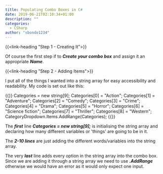 ```yaml
---
title: Populating Combo Boxes in C#
date: 2019-06-21T02:10:34+01:00
description: ""
categories:
  - CSharp
author: "sbondo1234"
---
```


{{<link-heading "Step 1 - Creating It">}}

Of course the first step if to ***Create your combo box*** and assign it an appropriate ***Name***.

{{<link-heading "Step 2 - Adding Items">}}

I put all of the things I wanted into a string array for easy accessibility and readability. My code is set out like this:

{{<highlight cs>}}
Categories = new string[9];
Categories[0] = "Action";
Categories[1] = "Adventure";
Categories[2] = "Comedy";
Categories[3] = "Crime";
Categories[4] = "Drama";
Categories[5] = "Horror";
Categories[6] = "Science fiction";
Categories[7] = "Thriller";
Categories[8] = "Western";
CategoryDropdown.Items.AddRange(Categories);
{{</highlight>}}

The ***first*** line ***Categories = new string[9];*** is initialising the string array and declaring how many different variables or 'things' are going to be in it.

The ***2-10 lines*** are just adding the different words/variables into the string array.

The very ***last*** line adds every option in the string array into the combo box. Since we are adding it through a string array we need to use ***.AddRange*** otherwise we would have an error as it would only expect one input.
